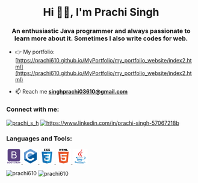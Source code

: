 <h1 align="center">Hi 🙋‍♀️, I'm Prachi Singh</h1>
<h3 align="center">An enthusiastic Java programmer and always passionate ‍to learn more about it. Sometimes I also write codes for web.</h3>

<!-- <p align="left"> <img src="https://komarev.com/ghpvc/?username=prachi610&label=Profile%20views&color=0e75b6&style=flat" alt="prachi610" /> </p> -->

- 👉 My portfolio: [https://prachi610.github.io/MyPortfolio/my_portfolio_website/index2.html](https://prachi610.github.io/MyPortfolio/my_portfolio_website/index2.html)

- 📫 Reach me **singhprachi03610@gmail.com**

<h3 align="left">Connect with me:</h3>
<p align="left">
<a href="https://twitter.com/prachi_s_h" target="blank"><img align="center" src="https://raw.githubusercontent.com/rahuldkjain/github-profile-readme-generator/master/src/images/icons/Social/twitter.svg" alt="prachi_s_h" height="30" width="40" /></a>
<a href="https://linkedin.com/in/https://www.linkedin.com/in/prachi-singh-57067218b" target="blank"><img align="center" src="https://raw.githubusercontent.com/rahuldkjain/github-profile-readme-generator/master/src/images/icons/Social/linked-in-alt.svg" alt="https://www.linkedin.com/in/prachi-singh-57067218b" height="30" width="40" /></a>
</p>

<h3 align="left">Languages and Tools:</h3>
<p align="left"> <a href="https://getbootstrap.com" target="_blank"> <img src="https://raw.githubusercontent.com/devicons/devicon/master/icons/bootstrap/bootstrap-plain-wordmark.svg" alt="bootstrap" width="40" height="40"/> </a> <a href="https://www.cprogramming.com/" target="_blank"> <img src="https://raw.githubusercontent.com/devicons/devicon/master/icons/c/c-original.svg" alt="c" width="40" height="40"/> </a> <a href="https://www.w3schools.com/css/" target="_blank"> <img src="https://raw.githubusercontent.com/devicons/devicon/master/icons/css3/css3-original-wordmark.svg" alt="css3" width="40" height="40"/> </a> <a href="https://www.w3.org/html/" target="_blank"> <img src="https://raw.githubusercontent.com/devicons/devicon/master/icons/html5/html5-original-wordmark.svg" alt="html5" width="40" height="40"/> </a> <a href="https://www.java.com" target="_blank"> <img src="https://raw.githubusercontent.com/devicons/devicon/master/icons/java/java-original.svg" alt="java" width="40" height="40"/> </a> </p>

<p><img align="left" src="https://github-readme-stats.vercel.app/api/top-langs?username=prachi610&show_icons=true&locale=en&layout=compact" alt="prachi610" /></p>

<p>&nbsp;<img align="center" src="https://github-readme-stats.vercel.app/api?username=prachi610&show_icons=true&locale=en" alt="prachi610" /></p>
